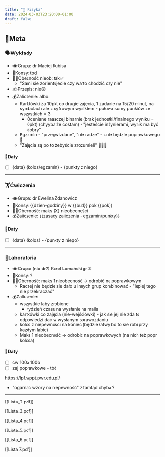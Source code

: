 ```yaml
---
title: "🏹 Fizyka"
date: 2024-03-03T23:20:00+01:00
draft: false
---
```

## 🥽Meta
### 🗣Wykłady
- 👪Grupa: dr Maciej Kubisa
- 🙏Konsy: tbd
- 😶‍🌫Obecność nieob: tak✅
    - "Sami sie zorientujecie czy warto chodzić czy nie"
- ✍Przepis: nie😡
- 💰Zaliczenie: albo:
    - Karktówki za 10pkt co drugie zajęcia, 1 zadanie na 15/20 minut, na symbolach ale z cyfrowym wynikiem - połowa sumy punktów ze wszystkich = 3
        - Oceniane raaaczej binarnie (brak jednostki/finalnego wyniku = 0pkt) (chyyba że cośtam) - "jesteście inżynierami, wynik ma być dobry"
    - Egzamin - "przegwizdane", "nie radze" - +nie będzie poprawkowego 💖
    - "Zajęcia są po to żebyście zrozumieli" 💖💖💖
#### 📆Daty
- [ ] {data} {kolos/egzamin} - {punkty z niego}

---

### 🏋️Ćwiczenia
- 👪Grupa: dr Ewelina Zdanowicz
- 🙏Konsy: {{dzien-godziny}} w {{bud}} pok {{pok}}
- 😶‍🌫Obecność: maks {X} nieobecności
- 💰Zaliczenie: {{zasady zaliczenia - egzamin/punkty}}
#### 📆Daty
- [ ] {data} {kolos} - {punkty z niego}

---

### 🥼Laboratoria
- 👪Grupa: (nie dr?) Karol Lemański gr 3
- 🙏Konsy: ?
- 😶‍🌫Obecność: maks 1 nieobecność -> odrobić na poprawkowym
    - Raczej nie będzie sie dało u innych grup kombinować - "lepiej tego nie przekraczać"
- 💰Zaliczenie: 
    - wszystkie laby zrobione
        - tydzień czasu na wysłanie na maila
    - kartkówki co zajęcia (nie-wejściówki) - jak sie jej nie zda to odpowiedzi dać w wysłanym sprawozdaniu
    - kolos z niepewności na koniec (będzie łatwy bo to sie robi przy każdym labie)
    - Maks 1 nieobecność -> odrobić na poprawkowych (na nich też popr kolosa)
#### 📆Daty
- [ ] ćw 100a 100b
- [ ] zaj poprawkowe - tbd

https://lpf.wppt.pwr.edu.pl/
- "ogarnąć wzory na niepewność" z tamtąd chyba ?

---





[[Lista_2.pdf]]

[[Lista_3.pdf]]

[[Lista_4.pdf]]

[[Lista_5.pdf]]

[[Lista_6.pdf]]

[[Lista 7.pdf]]